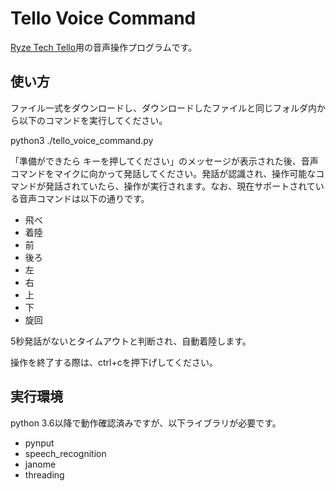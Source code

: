 # Tello Voice Command

[Ryze Tech Tello](https://store.dji.com/jp/shop/tello-series)用の音声操作プログラムです。

## 使い方

ファイル一式をダウンロードし、ダウンロードしたファイルと同じフォルダ内から以下のコマンドを実行してください。

python3 ./tello_voice_command.py

「準備ができたら <SHIFT> キーを押してください」のメッセージが表示された後、音声コマンドをマイクに向かって発話してください。発話が認識され、操作可能なコマンドが発話されていたら、操作が実行されます。なお、現在サポートされている音声コマンドは以下の通りです。

- 飛べ
- 着陸
- 前
- 後ろ
- 左
- 右
- 上
- 下
- 旋回

5秒発話がないとタイムアウトと判断され、自動着陸します。

操作を終了する際は、ctrl+cを押下げしてください。

## 実行環境

python 3.6以降で動作確認済みですが、以下ライブラリが必要です。
- pynput
- speech_recognition
- janome
- threading
